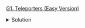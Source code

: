 [G1. Teleporters (Easy Version)](https://codeforces.com/contest/1791/problem/G1)

<details><summary>Solution</summary>

![](../../../assets/1791G1.png)

</details>
